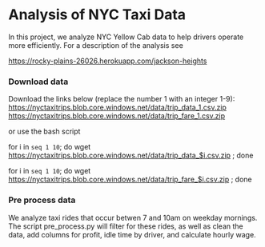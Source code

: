# Analysis of NYC Taxi Data
In this project, we analyze NYC Yellow Cab data to help drivers operate more efficiently. For a description of the analysis see 

https://rocky-plains-26026.herokuapp.com/jackson-heights

### Download data
Download the links below (replace the number 1 with an integer 1-9):
https://nyctaxitrips.blob.core.windows.net/data/trip_data_1.csv.zip
https://nyctaxitrips.blob.core.windows.net/data/trip_fare_1.csv.zip

or use the bash script

for i in `seq 1 10`;
do
   wget https://nyctaxitrips.blob.core.windows.net/data/trip_data_$i.csv.zip ;
done


for i in `seq 1 10`; 
do 
   wget https://nyctaxitrips.blob.core.windows.net/data/trip_fare_$i.csv.zip ; 
done

### Pre process data

We analyze taxi rides that occur betwen 7 and 10am on weekday mornings. The script pre_process.py will filter for these rides, as well as clean the data, add columns for profit, idle time by driver, and calculate hourly wage.